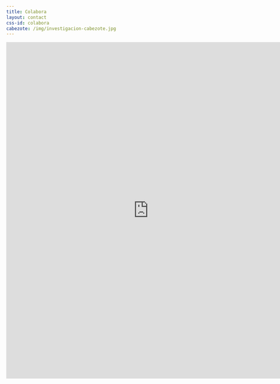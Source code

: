 ```yaml
---
title: Colabora
layout: contact
css-id: colabora
cabezote: /img/investigacion-cabezote.jpg
---
```

<iframe src="https://raiabril.typeform.com/to/ilidN9" width="760" height="900" frameborder="0" marginheight="0" marginwidth="0" align="center">Cargando…</iframe>
